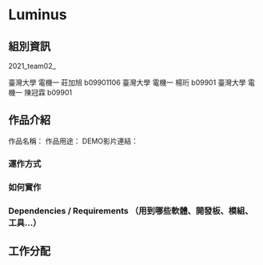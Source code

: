 # Luminus

## 組別資訊

2021_team02_

臺灣大學 電機一 莊加旭 b09901106
臺灣大學 電機一 楊珩     b09901
臺灣大學 電機一 陳冠霖 b09901

## 作品介紹
作品名稱：
作品用途：
DEMO影片連結：

### 運作方式
### 如何實作

### Dependencies / Requirements （用到哪些軟體、開發板、模組、工具...）

## 工作分配